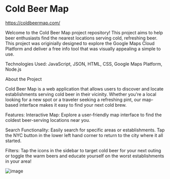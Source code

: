 # Cold Beer Map

https://coldbeermap.com/

Welcome to the Cold Beer Map project repository! This project aims to help beer enthusiasts find the nearest locations serving cold, refreshing beer. This project was originially designed to explore the Google Maps Cloud Platform and deliver a free info tool that was visually appealing a simple to use.

Technologies Used:
JavaScript, JSON, HTML, CSS, Google Maps Platform, Node.js 

About the Project

Cold Beer Map is a web application that allows users to discover and locate establishments serving cold beer in their vicinity. Whether you're a local looking for a new spot or a traveler seeking a refreshing pint, our map-based interface makes it easy to find your next cold brew. 

Features:
Interactive Map: Explore a user-friendly map interface to find the coldest beer-serving locations near you.

Search Functionality: Easily search for specific areas or establishments. Tap the NYC button in the lower left hand corner to return to the city where it all started. 

Filters: Tap the icons in the sidebar to target cold beer for your next outing or toggle the warm beers and educate yourself on the worst establishments in your area!

![image](https://github.com/user-attachments/assets/09c4e19d-0c14-4d74-b74a-338ce4786976)
